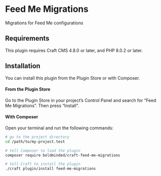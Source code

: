 # Feed Me Migrations

Migrations for Feed Me configurations

## Requirements

This plugin requires Craft CMS 4.8.0 or later, and PHP 8.0.2 or later.

## Installation

You can install this plugin from the Plugin Store or with Composer.

#### From the Plugin Store

Go to the Plugin Store in your project’s Control Panel and search for “Feed Me Migrations”. Then press “Install”.

#### With Composer

Open your terminal and run the following commands:

```bash
# go to the project directory
cd /path/to/my-project.test

# tell Composer to load the plugin
composer require boldminded/craft-feed-me-migrations

# tell Craft to install the plugin
./craft plugin/install feed-me-migrations
```
